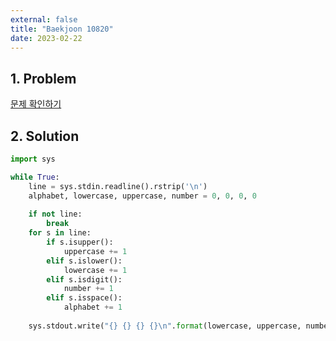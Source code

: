 ```yaml
---
external: false
title: "Baekjoon 10820"
date: 2023-02-22
---
```


## 1. Problem

[문제 확인하기](https://www.acmicpc.net/problem/10820)

## 2. Solution

```python
import sys

while True:
    line = sys.stdin.readline().rstrip('\n')
    alphabet, lowercase, uppercase, number = 0, 0, 0, 0
    
    if not line:
        break
    for s in line:
        if s.isupper():
            uppercase += 1
        elif s.islower():
            lowercase += 1
        elif s.isdigit():
            number += 1
        elif s.isspace():
            alphabet += 1
    
    sys.stdout.write("{} {} {} {}\n".format(lowercase, uppercase, number, alphabet))
```
